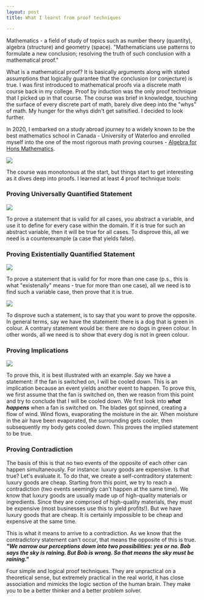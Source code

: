 ```yaml
--- 
layout: post
title: What I learnt from proof techniques

---
```


Mathematics - a field of study of topics such as number theory (quantity), algebra (structure) and geometry (space). "Mathematicians use patterns to formulate a new conclusion; resolving the truth of such conclusion with a mathematical proof."

What is a mathematical proof? It is basically arguments along with stated assumptions that logically guarantee that the conclusion (or conjecture) is true. I was first introduced to mathematical proofs via a discrete math course back in my college. Proof by induction was the only proof technique that I picked up in that course. The course was brief in knowledge, touching the surface of every discrete part of math, barely dive deep into the "whys" of math. My hunger for the whys didn't get satisified. I decided to look further. 

In 2020, I embarked on a study abroad journey to a widely known to be the best mathematics school in Canada - University of Waterloo and enrolled myself into the one of the most rigorous math proving courses - [Algebra for Hons Mathematics](https://uwaterloo.ca/math/teaching/math-135). 

<img src="{{ site.baseurl }}/{{ site.blog.math }}/math1.png" class="blog">

The course was monotonous at the start, but things start to get interesting as it dives deep into proofs. I learned at least 4 proof technique tools:

### Proving Universally Quantified Statement

<img src="{{ site.baseurl }}/{{ site.blog.math }}/math2.png" class="blog">

To prove a statement that is valid for all cases, you abstract a variable, and use it to define for every case within the domain. If it is true for such an abstract variable, then it will be true for all cases. To disprove this, all we need is a counterexample (a case that yields false).

### Proving Existentially Quantified Statement

<img src="{{ site.baseurl }}/{{ site.blog.math }}/math3.png" class="blog">

To prove a statement that is valid for for more than one case (p.s., this is what "existenally" means - true for more than one case), all we need is to find such a variable case, then prove that it is true. 

<img src="{{ site.baseurl }}/{{ site.blog.math }}/math4.png" class="blog">

To disprove such a statement, is to say that you want to prove the opposite. In general terms, say we have the statement: there is a dog that is green in colour. A contrary statement would be: there are no dogs in green colour. In other words, all we need is to show that every dog is not in green colour. 

### Proving Implications

<img src="{{ site.baseurl }}/{{ site.blog.math }}/math5.png" class="blog">

To prove this, it is best illustrated with an example. Say we have a statement: if the fan is switched on, I will be cooled down. This is an implication because an event yields another event to happen. To prove this, we first assume that the fan is switched on, then we reason from this point and try to conclude that I will be cooled down. We first look into ***what happens*** when a fan is switched on. The blades got spinned, creating a flow of wind. Wind flows, evaporating the moisture in the air. When moisture in the air have been evaporated, the surrounding gets cooler, then subsequently my body gets cooled down. This proves the implied statement to be true. 

### Proving Contradiction

The basis of this is that no two events of the opposite of each other can happen simultaneously. For instance: luxury goods are expensive. Is that true? Let's evaluate it. To do that, we create a self-contraditory statement: luxury goods are cheap. Starting from this point, we try to reach a contradiction (two events seemingly can't happen at the same time). We know that luxury goods are usually made up of high-quality materials or ingredients. Since they are comprised of high-quality materials, they must be expensive (most businesses use this to yield profits!). But we have luxury goods that are cheap. It is certainly impossible to be cheap and expensive at the same time. 

This is what it means to arrive to a contradiction. As we know that the contradictory statement can't occur, that means the opposite of this is true. **_"We narrow our perceptions down into two possibilities: yes or no. Bob says the sky is raining. But Bob is wrong. So that means the sky must be raining."_**

Four simple and logical proof techniques. They are unpractical on a theoretical sense, but extremely practical in the real world, it has close association and mimicks the logic section of the human brain. They make you to be a better thinker and a better problem solver.

